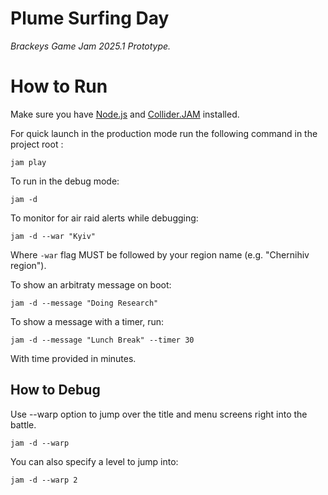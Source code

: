 # Plume Surfing Day

_Brackeys Game Jam 2025.1 Prototype._


# How to Run

Make sure you have [Node.js](https://nodejs.org/) and [Collider.JAM](http://collider.land) installed.

For quick launch in the production mode run the following command in the project root :

```
jam play
```

To run in the debug mode:

```
jam -d
```

To monitor for air raid alerts while debugging:

```
jam -d --war "Kyiv"
```

Where ```-war``` flag MUST be followed by your region name (e.g. "Chernihiv region").

To show an arbitraty message on boot:
```
jam -d --message "Doing Research"
```

To show a message with a timer, run:
```
jam -d --message "Lunch Break" --timer 30
```
With time provided in minutes.



## How to Debug

Use --warp option to jump over the title and menu screens right into the battle.

```
jam -d --warp
```

You can also specify a level to jump into:

```
jam -d --warp 2
```
